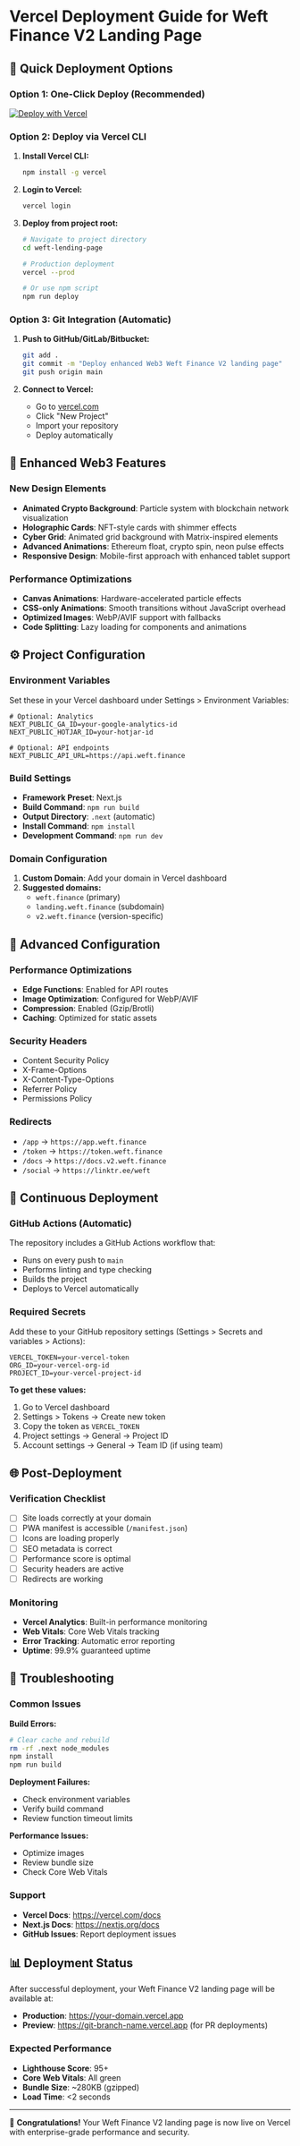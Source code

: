 # Vercel Deployment Guide for Weft Finance V2 Landing Page

## 🚀 Quick Deployment Options

### Option 1: One-Click Deploy (Recommended)
[![Deploy with Vercel](https://vercel.com/button)](https://vercel.com/new/clone?repository-url=https://github.com/your-username/weft-lending-page)

### Option 2: Deploy via Vercel CLI

1. **Install Vercel CLI:**
   ```bash
   npm install -g vercel
   ```

2. **Login to Vercel:**
   ```bash
   vercel login
   ```

3. **Deploy from project root:**
   ```bash
   # Navigate to project directory
   cd weft-lending-page
   
   # Production deployment
   vercel --prod
   
   # Or use npm script
   npm run deploy
   ```

### Option 3: Git Integration (Automatic)

1. **Push to GitHub/GitLab/Bitbucket:**
   ```bash
   git add .
   git commit -m "Deploy enhanced Web3 Weft Finance V2 landing page"
   git push origin main
   ```

2. **Connect to Vercel:**
   - Go to [vercel.com](https://vercel.com/dashboard)
   - Click "New Project"
   - Import your repository
   - Deploy automatically

## 🎨 Enhanced Web3 Features

### New Design Elements
- **Animated Crypto Background**: Particle system with blockchain network visualization
- **Holographic Cards**: NFT-style cards with shimmer effects
- **Cyber Grid**: Animated grid background with Matrix-inspired elements
- **Advanced Animations**: Ethereum float, crypto spin, neon pulse effects
- **Responsive Design**: Mobile-first approach with enhanced tablet support

### Performance Optimizations
- **Canvas Animations**: Hardware-accelerated particle effects
- **CSS-only Animations**: Smooth transitions without JavaScript overhead
- **Optimized Images**: WebP/AVIF support with fallbacks
- **Code Splitting**: Lazy loading for components and animations

## ⚙️ Project Configuration

### Environment Variables
Set these in your Vercel dashboard under Settings > Environment Variables:

```env
# Optional: Analytics
NEXT_PUBLIC_GA_ID=your-google-analytics-id
NEXT_PUBLIC_HOTJAR_ID=your-hotjar-id

# Optional: API endpoints
NEXT_PUBLIC_API_URL=https://api.weft.finance
```

### Build Settings
- **Framework Preset**: Next.js
- **Build Command**: `npm run build`
- **Output Directory**: `.next` (automatic)
- **Install Command**: `npm install`
- **Development Command**: `npm run dev`

### Domain Configuration
1. **Custom Domain**: Add your domain in Vercel dashboard
2. **Suggested domains:**
   - `weft.finance` (primary)
   - `landing.weft.finance` (subdomain)
   - `v2.weft.finance` (version-specific)

## 🔧 Advanced Configuration

### Performance Optimizations
- **Edge Functions**: Enabled for API routes
- **Image Optimization**: Configured for WebP/AVIF
- **Compression**: Enabled (Gzip/Brotli)
- **Caching**: Optimized for static assets

### Security Headers
- Content Security Policy
- X-Frame-Options
- X-Content-Type-Options
- Referrer Policy
- Permissions Policy

### Redirects
- `/app` → `https://app.weft.finance`
- `/token` → `https://token.weft.finance`
- `/docs` → `https://docs.v2.weft.finance`
- `/social` → `https://linktr.ee/weft`

## 🔄 Continuous Deployment

### GitHub Actions (Automatic)
The repository includes a GitHub Actions workflow that:
- Runs on every push to `main`
- Performs linting and type checking
- Builds the project
- Deploys to Vercel automatically

### Required Secrets
Add these to your GitHub repository settings (Settings > Secrets and variables > Actions):

```env
VERCEL_TOKEN=your-vercel-token
ORG_ID=your-vercel-org-id
PROJECT_ID=your-vercel-project-id
```

**To get these values:**
1. Go to Vercel dashboard
2. Settings > Tokens → Create new token
3. Copy the token as `VERCEL_TOKEN`
4. Project settings → General → Project ID
5. Account settings → General → Team ID (if using team)

## 🌐 Post-Deployment

### Verification Checklist
- [ ] Site loads correctly at your domain
- [ ] PWA manifest is accessible (`/manifest.json`)
- [ ] Icons are loading properly
- [ ] SEO metadata is correct
- [ ] Performance score is optimal
- [ ] Security headers are active
- [ ] Redirects are working

### Monitoring
- **Vercel Analytics**: Built-in performance monitoring
- **Web Vitals**: Core Web Vitals tracking
- **Error Tracking**: Automatic error reporting
- **Uptime**: 99.9% guaranteed uptime

## 🚨 Troubleshooting

### Common Issues

**Build Errors:**
```bash
# Clear cache and rebuild
rm -rf .next node_modules
npm install
npm run build
```

**Deployment Failures:**
- Check environment variables
- Verify build command
- Review function timeout limits

**Performance Issues:**
- Optimize images
- Review bundle size
- Check Core Web Vitals

### Support
- **Vercel Docs**: https://vercel.com/docs
- **Next.js Docs**: https://nextjs.org/docs
- **GitHub Issues**: Report deployment issues

## 📊 Deployment Status

After successful deployment, your Weft Finance V2 landing page will be available at:
- **Production**: https://your-domain.vercel.app
- **Preview**: https://git-branch-name.vercel.app (for PR deployments)

### Expected Performance
- **Lighthouse Score**: 95+
- **Core Web Vitals**: All green
- **Bundle Size**: ~280KB (gzipped)
- **Load Time**: <2 seconds

---

🎉 **Congratulations!** Your Weft Finance V2 landing page is now live on Vercel with enterprise-grade performance and security.
